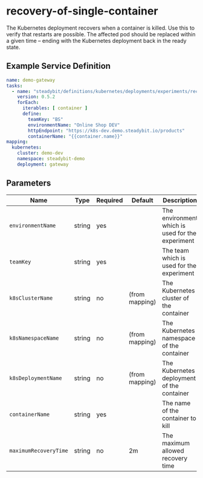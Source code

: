 # recovery-of-single-container

The Kubernetes deployment recovers when a container is killed.
Use this to verify that restarts are possible.
The affected pod should be replaced within a given time – ending with the Kubernetes deployment back in the ready state.

## Example Service Definition

```yaml
name: demo-gateway
tasks:
  - name: "steadybit/definitions/kubernetes/deployments/experiments/recovery-of-single-container"
    version: 0.5.2
    forEach:
      iterables: [ container ]
      define:
        teamKey: "BS"
        environmentName: "Online Shop DEV"
        httpEndpoint: "https://k8s-dev.demo.steadybit.io/products"
        containerName: "{{container.name}}"
mapping:
  kubernetes:
    cluster: demo-dev
    namespace: steadybit-demo
    deployment: gateway
```

## Parameters

| Name                  | Type   | Required | Default        | Description                                      |
|-----------------------|--------|----------|----------------|--------------------------------------------------|
| `environmentName`     | string | yes      |                | The environment which is used for the experiment |
| `teamKey`             | string | yes      |                | The team which is used for the experiment        |
| `k8sClusterName`      | string | no       | (from mapping) | The Kubernetes cluster of the container          |
| `k8sNamespaceName`    | string | no       | (from mapping) | The Kubernetes namespace of the container        |
| `k8sDeploymentName`   | string | no       | (from mapping) | The Kubernetes deployment of the container       |
| `containerName`       | string | yes      |                | The name of the container to kill                |
| `maximumRecoveryTime` | string | no       | 2m             | The maximum allowed recovery time                |

